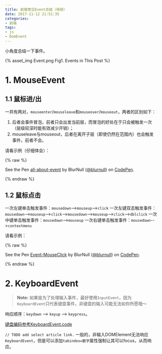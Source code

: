 ```yaml
---
title: 前端常见Event总结（待续）
date: 2017-11-12 21:51:35
categories:
- 前端
tags:
- js
- DomEvent
---
```


小角度总结一下事件。

{% asset_img Event.png Fig1. Events in This Post %}

# 1. MouseEvent

## 1.1 鼠标进/出
一共有两对，`mouseenter`/`mouseleave`和`mouseover`/`mouseout`，两者的区别如下：
1. 后者会事件冒泡，前者只会出发当前层，而冒泡的好处在于只会被触发一次（层级较深时能有效减少开销）；
2. mouseleave与mouseout，后者在离开子层（即使仍然在范围内）也会触发事件，前者不会。

请看示例（仔细体会）：

{% raw %}
<p data-height="265" data-theme-id="dark" data-slug-hash="bYWBzv" data-default-tab="result" data-user="blurnull" data-embed-version="2" data-pen-title="all-about-event" data-preview="true" class="codepen">See the Pen <a href="https://codepen.io/blurnull/pen/bYWBzv/">all-about-event</a> by BlurNull (<a href="https://codepen.io/blurnull">@blurnull</a>) on <a href="https://codepen.io">CodePen</a>.</p>
<script async src="https://production-assets.codepen.io/assets/embed/ei.js"></script>
{% endraw %}

<!-- more -->

## 1.2 鼠标点击

一次左键单击触发事件：`mousedown`-->`mouseup`-->`click`
一次左键双击触发事件：`mousedown`-->`mouseup`-->`click`-->`mousedown`-->`mouseup`-->`click`-->`dblclick`
一次中键单击触发事件：`mousedown`-->`mouseup`
一次右键单击触发事件：`mousedown`-->`contextmenu`

请看示例：

{% raw %}
<p data-height="265" data-theme-id="dark" data-slug-hash="OOgVLy" data-default-tab="result" data-user="blurnull" data-embed-version="2" data-pen-title="Event-MouseClick" data-preview="true" class="codepen">See the Pen <a href="https://codepen.io/blurnull/pen/OOgVLy/">Event-MouseClick</a> by BlurNull (<a href="https://codepen.io/blurnull">@blurnull</a>) on <a href="https://codepen.io">CodePen</a>.</p>
<script async src="https://production-assets.codepen.io/assets/embed/ei.js"></script>
{% endraw %}

# 2. KeyboardEvent
>**Note:** 如果是为了处理输入事件，最好使用`InputEvent`，因为`KeyboardEvent`只代表键盘事件，非键盘的输入可能无法如你所愿哦～

响应顺序：`keydown` --> `keyup` --> `keypress`。

[键盘编码参考KeyboardEvent.code](https://developer.mozilla.org/en-US/docs/Web/API/KeyboardEvent/code#Code_values_on_Windows)

`// TODO add select article link.`
一般的，非输入DOMElement无法响应`KeyboardEvent`，但是可以添加`tabindex=数字`属性强制让其可以focus，从而响应。
